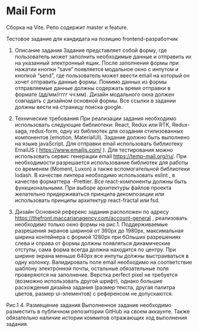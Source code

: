 # Mail Form

Сборка на Vite.
Репо содержит master и feature.

Тестовое задание для кандидата на позицию frontend-разработчик

1. Описание задания
   Задание представляет собой форму, где пользователь может заполнить необходимые данные и отправить их на указанный электронный ящик. После заполнения формы при нажатии кнопки “save“ появляется модальное окно с инпутом и кнопкой “send”, где пользователь может ввести email на который он хочет отправить данные формы. Помимо данных из формы отправляемые данные должны содержать время отправки в формате (дд/мм/гггг чч:мм). Дизайн модального окна должен совпадать с дизайном основной формы. Все ссылки в задании должны вести на страницу поиска google.

2. Технические требования
   При реализации задания необходимо использовать следующие библиотеки: React, Redux или RTK, Redux-saga, redux-form, одну из библиотек для создания стилизованных компонентов (emotion, MaterialUI). Задание должно быть выполнено на языке javaScript. Для отправки email использовать библиотеку EmailJS ( https://www.emailjs.com/ ). Для тестирования можно использовать сервис генерации email https://temp-mail.org/ru/. При необходимости разрешается использование библиотек для работы со временем (Moment, Luxon) а также вспомогательной библиотеки lodash. В качестве линтера необходимо использовать eslint , в качестве форматтера -Prettier. Все react-компоненты должны быть функциональными. При выборе архитектуры файлов проекта желательно придерживаться принципа декомпозиции или использовать принципы архитектур react-fractal или fsd.
3. Дизайн
   Основной референс задания расположен по адресу https://thefront.maccarianagency.com/account-general , реализовать необходимо только окно формы на рис.1. Поддерживаемые разрешения экранов шириной от 360px до 1980px, максимальная ширина контейнера с формой 1280px при бОльших разрешениях слева и справа от формы должны появляться динамические отступы, сама форма всегда должна находится по центру. При ширине экрана меньше 640px все инпуты должны выстраиваться в одну колонку. Валидировать поле email необходимо на соответствие шаблону электронной почты, остальные обязательные поля проверяются на заполнение. Верстка perfect pixel не требуется (возможно использовать другой шрифт), однако большие расхождения дизайна задания (размер текста, другая палитра цветов, размер ui-элементов) с референсом не допускаются.

Рис.1 4. Размещение задания
Выполненное задание необходимо разместить в публичном репозитории GitHub на своем аккаунте. Также обязательно наличие истории коммитов отражающих ход выполнения задания.
